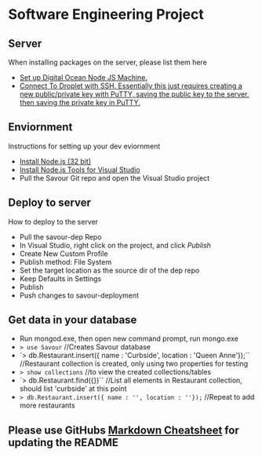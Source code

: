 # Software Engineering Project

## Server
When installing packages on the server, please list them here
- [Set up Digital Ocean Node JS Machine.](https://cloud.digitalocean.com/support/suggestions?article=initial-server-setup-with-ubuntu-14-04&i=bbf02d&page=0&query=ubuntu%20setup)
- [Connect To Droplet with SSH. Essentially this just requires creating a new public/private key with PuTTY, saving the public key to the server, then saving the private key in PuTTY.](https://www.digitalocean.com/community/tutorials/how-to-use-ssh-keys-with-putty-on-digitalocean-droplets-windows-users)


## Enviornment
Instructions for setting up your dev eviornment
- [Install Node.js (32 bit)](https://nodejs.org/en/download/)
- [Install Node.js Tools for Visual Studio](https://www.visualstudio.com/vs/node-js/)
- Pull the Savour Git repo and open the Visual Studio project


## Deploy to server
How to deploy to the server
- Pull the savour-dep Repo
- In Visual Studio, right click on the project, and click *Publish*
- Create New Custom Profile
- Publish method: File System
- Set the target location as the source dir of the dep repo
- Keep Defaults in Settings
- Publish
- Push changes to savour-deployment


## Get data in your database
- Run mongod.exe, then open new command prompt, run mongo.exe
- `> use Savour` //Creates Savour database
- `> db.Restaurant.insert({ name : 'Curbside', location : 'Queen Anne'});`` //Restaurant collection is created, only using two properties for testing
- `> show collections` //to view the created collections/tables
- `> db.Restaurant.find({})`` //List all elements in Restaurant collection, should list 'curbside' at this point
- `> db.Restaurant.insert({ name : '', location : ''});` //Repeat to add more restaurants


## Please use GitHubs [Markdown Cheatsheet](https://github.com/adam-p/markdown-here/wiki/Markdown-Cheatsheet) for updating the README
